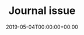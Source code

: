 ---
title: 'Journal issue'
field: 'cg.issue'
slug: 'cg-issue'
description: 'Enter the issue number of a journal, magazine, or report. For example, if published in PLoS ONE 16(1), the issue number is: 1.'
required: False
date: '2019-05-04T00:00:00+00:00'
---